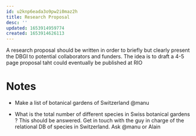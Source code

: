 ```yaml
---
id: u2knp6eada3o9pw2i0maz2h
title: Research Proposal
desc: ''
updated: 1653914959774
created: 1653914626113
---
```



A research proposal should be written in order to briefly but clearly present the DBGI to potential collaborators and funders.
The idea is to draft a 4-5 page proposal taht could eventually be published at RIO



# Notes

- Make a list of botanical gardens of Switzerland
@manu


- What is the total number of different species in Swiss botanical gardens ?
This should be answered. Get in touch with the guy in charge of the relational DB of species in Switzerland. Ask @manu or Alain 
